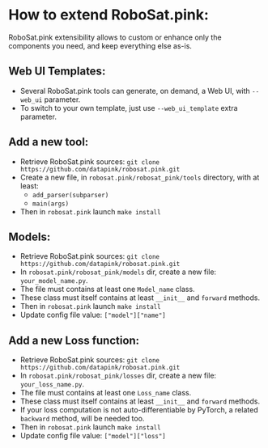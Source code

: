 # How to extend RoboSat.pink: 

RoboSat.pink extensibility allows to custom or enhance only the components you need, and keep everything else as-is.


Web UI Templates:
-----------------
- Several RoboSat.pink tools can generate, on demand, a Web UI, with `--web_ui` parameter.
- To switch to your own template, just use `--web_ui_template` extra parameter.


Add a new tool:
----------------
- Retrieve RoboSat.pink sources: `git clone https://github.com/datapink/robosat.pink.git`
- Create a new file, in `robosat.pink/robosat_pink/tools` directory, with at least:
  - `add_parser(subparser)`
  - `main(args)`
- Then in `robosat.pink` launch `make install`
 

Models:
------
- Retrieve RoboSat.pink sources: `git clone https://github.com/datapink/robosat.pink.git`
- In `robosat.pink/robosat_pink/models` dir, create a new file: `your_model_name.py`.
- The file must contains at least one `Model_name` class.
- These class must itself contains at least `__init__` and `forward` methods.
- Then in `robosat.pink` launch `make install`
- Update config file value: `["model"]["name"]`


Add a new Loss function:
------------------------
- Retrieve RoboSat.pink sources: `git clone https://github.com/datapink/robosat.pink.git`
- In `robosat.pink/robosat_pink/losses` dir, create a new file: `your_loss_name.py`.
- The file must contains at least one `Loss_name` class.
- These class must itself contains at least `__init__` and `forward` methods.
- If your loss computation is not auto-differentiable by PyTorch, a related `backward` method, will be needed too.
- Then in `robosat.pink` launch `make install`
- Update config file value: `["model"]["loss"]`
